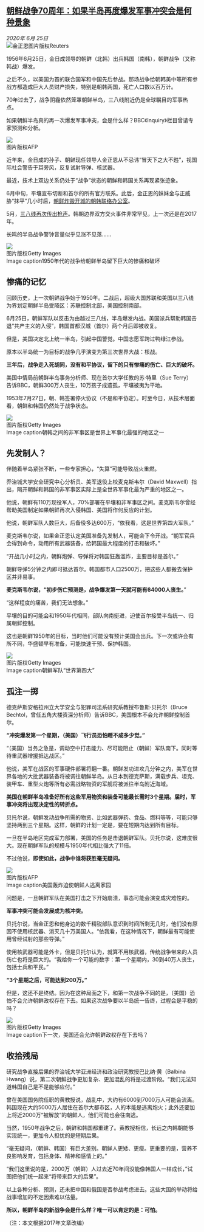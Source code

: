 <!--1593118001000-->
[朝鲜战争70周年：如果半岛再度爆发军事冲突会是何种景象](http://www.bbc.com/zhongwen/simp/world-53178188)
------

<div><i>2020年 6月 25日</i></div><div><div class="story-body__inner" property="articleBody"><div class="media-landscape no-caption full-width lead"><span class="image-and-copyright-container"><img class="js-image-replace" alt="金正恩" src="https://images.weserv.nl/?url=ichef.bbci.co.uk/news/640/cpsprodpb/17083/production/_113093349_6b1af4b1-3727-4d28-b698-8984c99faba7.jpg"><span class="off-screen">图片版权</span><span class="story-image-copyright">Reuters</span></span></div><p class="story-body__introduction">1956年6月25日，金日成领导的朝鲜（北韩）出兵韩国（南韩），朝鲜战争（又称 韩战）爆发。</p><div id="bbccom_mpu_3" class="bbccom_slot mpu-ad" aria-hidden="true"><div class="bbccom_advert"></div></div><p>之后不久，以美国为首的联合国军和中国先后参战。那场战争给朝韩美中等所有参战方都造成巨大人员财产损失，特别是朝韩两国，死亡人口数以百万计。</p><p>70年过去了，战争阴霾依然笼罩朝鲜半岛，三八线附近仍是全球瞩目的军事热点。</p><div id="bbccom_mpu_1_2" class="bbccom_slot mpu-ad" aria-hidden="true"><div class="bbccom_advert"></div></div><p>如果朝鲜半岛真的再一次爆发军事冲突，会是什么样？BBC《Inquiry》栏目曾请专家预测和分析。</p><div class="media-landscape no-caption full-width"><span class="image-and-copyright-container"><img src="https://images.weserv.nl/?url=ichef.bbci.co.uk/news/640/cpsprodpb/D44D/production/_113094345_9a2723d6-fc99-4496-92e0-b1f37e9b1d4c.jpg"><br><span class="off-screen">图片版权</span><span class="story-image-copyright">AFP</span></span></div><p>近年来，金日成的孙子、朝鲜现任领导人金正恩从不忌讳“冒天下之大不韪”，视国际社会警告于耳旁风，反复试射导弹、核武器。</p><p>最近，技术上双边关系仍处于“战争”状态的朝鲜和韩国关系再现紧张迹象。</p><p>6月中旬，平壤宣布切断和首尔的所有官方联系。此后，金正恩的妹妹金与正威胁“抹平”几小时后，<a href="https://www.bbc.com/zhongwen/simp/world-53061814" class="story-body__link">朝鲜炸毁开城的朝韩联络办公室</a>。</p><p>5月，<a href="https://www.bbc.com/zhongwen/simp/world-52521256" class="story-body__link">三八线再次传出枪声</a>。韩朝边界双方交火事件非常罕见，上一次还是在2017年。</p><p>长鸣的半岛战争警钟音量似乎见涨不见落......</p><div class="media-landscape has-caption full-width"><span class="image-and-copyright-container"><img src="https://images.weserv.nl/?url=ichef.bbci.co.uk/news/640/cpsprodpb/1022C/production/_97129066_e0a3a7ce-7bff-4242-b976-bb725f5e8414.jpg"><br><span class="off-screen">图片版权</span><span class="story-image-copyright">Getty Images</span></span><figcaption class="media-caption"><span class="off-screen">Image caption</span><span class="media-caption__text">1950年代的战争给朝鲜半岛留下巨大的惨痛和破坏</span></figcaption></div><h2 class="story-body__crosshead">惨痛的记忆</h2><p>回顾历史，上一次朝鲜战争始于1950年。二战后，超级大国苏联和美国以三八线为界划定朝鲜半岛受降区：苏联控制北部，美国控制南部。</p><p>6月25日，朝鲜军队以反击为由越过三八线，半岛爆发内战。美国派兵帮助韩国击退“共产主义的入侵”，韩国首都汉城（首尔）两个月后即被收复。</p><p>但是，美国决定北上统一半岛，引起中国警觉。中国志愿军跨过鸭绿江参战。</p><p>原本以半岛统一为目标的战争几乎演变为第三次世界大战：核战。</p><p><strong>三年后，战争走入死胡同，没有和平协议，留下的只有惨痛的伤亡、巨大的破坏。</strong></p><p>美国中情局前朝鲜半岛事务分析师、现在首尔大学任教的苏·特里（Sue Terry） 告诉BBC，朝鲜300万人丧生，10万孩子成遗孤，平壤被夷为平地。</p><p>1953年7月27日，朝、韩签署停火协议（不是和平协定）。时至今日，从技术层面看，朝鲜和韩国仍然处于战争状态。</p><div class="media-landscape has-caption full-width"><span class="image-and-copyright-container"><img src="https://images.weserv.nl/?url=ichef.bbci.co.uk/news/640/cpsprodpb/DB1C/production/_97129065_8cb11960-233a-4943-a37c-097792fae415.jpg"><br><span class="off-screen">图片版权</span><span class="story-image-copyright">Getty Images</span></span><figcaption class="media-caption"><span class="off-screen">Image caption</span><span class="media-caption__text">朝韩之间的非军事区是世界上军事化最强的地区之一</span></figcaption></div><h2 class="story-body__crosshead">先发制人？</h2><p>伴随着半岛紧张不断，一些专家担心，“失算”可能导致战火重燃。</p><p>乔治城大学安全研究中心分析员、美军退役上校麦克斯韦尔（David Maxwell）指出，隔开朝鲜和韩国的非军事区实际上是全世界军事化最为严重的地区之一。</p><p>他说，朝鲜有110万现役军人，70%部署在平壤和非军事区之间。麦克斯韦尔曾经帮助美国制定如果朝鲜再次入侵韩国、美国将作何反应的计划。</p><p>他说，朝鲜军队人数巨大，后备役多达600万，“依我看，这是世界第四大军队。”</p><p>麦克斯韦尔说，如果金正恩认定美国准备先发制人，可能会下令开战。“朝军官兵会得到命令，动用所有武器装备，给韩国最大程度的打击和破坏。”</p><p>“开战几小时之内，朝鲜炮弹、导弹将对韩国狂轰滥炸，主要目标是首尔。”</p><p>朝鲜导弹5分钟之内即可抵达首尔。韩国都市人口2500万，把这些人都搬去保护区并非易事。</p><p><strong>麦克斯韦尔说，</strong><strong>“</strong><strong>初步伤亡预测是，战争爆发第一天就可能有64000人丧生。</strong>”</p><p>“这样程度的痛苦，我们无法想象。”</p><p>平壤的目的可能会和1950年代相同，部队向南挺进，迫使首尔接受半岛统一、归属朝鲜控制。</p><p>这也是朝鲜1950年的目标，当时他们可能没有预计美国会出兵。下一次或许会有所不同，华盛顿早有准备，可能快速干预、保护韩国。</p><div class="media-landscape has-caption full-width"><span class="image-and-copyright-container"><img src="https://images.weserv.nl/?url=ichef.bbci.co.uk/news/640/cpsprodpb/1293C/production/_97129067_46d5c83a-c086-446b-9d82-b26de0d4a46b.jpg"><br><span class="off-screen">图片版权</span><span class="story-image-copyright">Getty Images</span></span><figcaption class="media-caption"><span class="off-screen">Image caption</span><span class="media-caption__text">朝鲜军队“世界第四大”</span></figcaption></div><h2 class="story-body__crosshead">孤注一掷</h2><p>德克萨斯安格拉州立大学安全与犯罪司法系研究系教授布鲁斯·贝托尔（Bruce Bechtol，曾任五角大楼资深分析师）告诉BBC，美国根本不会允许朝鲜控制首尔。</p><p><strong>“</strong><strong>冲突爆发第一个星期，（美国）飞行员恐怕睡不成多少觉。</strong><strong>”</strong></p><p>“（美国）当务之急是，调动空中打击能力、尽可能阻止（朝鲜）军队南下。同时等待重武器增援抵达战区。”</p><p>他说，美军在战区的军事硬件部署将翻一番。朝鲜发功进攻几分钟之内，美军在世界各地的大批武器装备将被调往朝鲜半岛。从日本到德克萨斯，满载步兵、坦克、装甲车、重型火炮等所有必需战略物资的军舰将被派往半岛附近海域。</p><p><strong>美国</strong><strong>在朝鲜半岛准备好所有这些</strong><strong>军用</strong><strong>物资和装备可能</strong><strong>最长</strong><strong>需时</strong><strong>3</strong><strong>个星期</strong><strong>。</strong><strong>届时，军事冲突</strong><strong>将出现</strong><strong>决定性的</strong><strong>转折点。</strong></p><p>贝托尔说，朝鲜发动战争所需的物资、比如武器弹药、食品、燃料等等，可能只够坚持两到三个星期。这样，朝鲜的计划一定是，要在短期内达到所有目标。</p><p>一旦在半岛地区完成军力部署，美国的任务是击退朝鲜军队。贝托尔说，这难度很大。现在朝鲜军队的规模与1950年代相比强大了11倍。</p><p>不过他说，<strong>即使如此，战争中谁将获胜毫无疑问。</strong></p><div class="media-landscape has-caption full-width"><span class="image-and-copyright-container"><img src="https://images.weserv.nl/?url=ichef.bbci.co.uk/news/640/cpsprodpb/FB5D/production/_113094346_a13b7ba8-fd8e-4a4f-af05-2e51d01ae0d2.jpg"><br><span class="off-screen">图片版权</span><span class="story-image-copyright">AFP</span></span><figcaption class="media-caption"><span class="off-screen">Image caption</span><span class="media-caption__text">美国轰炸迫使朝鲜人逃离家园</span></figcaption></div><p>问题是，一旦朝鲜军队在美国打击之下开始崩溃，事态可能会演变成灾难性的。</p><p><strong>军事冲突可能会发展成为核冲突。</strong></p><p>贝托尔说，当金正恩和他身边的数千精锐部队意识到时间所剩无几时，他们没有原因不使用核武器、消灭几十万美国人。“依我看，在这种情况下，朝鲜最有可能使用曾经试射的那些导弹。”</p><p>使用核武器可能是外卡，但是贝托尔认为，就算不用核武器，传统战争带来的人员伤亡也将是巨大的。“我给你一个可能的数字：第一个星期内，30到40万人丧生，包括士兵和平民。”</p><p><strong>“</strong><strong>3</strong><strong>个星期之后，可能达到200万。</strong><strong>”</strong></p><p>但是，这还不是终结。因为在这种局面之下，和第一次战争不同的是，（美国）恐怕不会允许朝鲜政权存在下去。如果这次战争要以半岛统一告终，过程会是平稳的吗？</p><div class="media-landscape has-caption full-width"><span class="image-and-copyright-container"><img src="https://images.weserv.nl/?url=ichef.bbci.co.uk/news/640/cpsprodpb/1504C/production/_97129068_c05f390c-b94c-4773-b072-917ee4c5df24.jpg"><br><span class="off-screen">图片版权</span><span class="story-image-copyright">Getty Images</span></span><figcaption class="media-caption"><span class="off-screen">Image caption</span><span class="media-caption__text">下一次，美国还会允许朝鲜政权存在下去吗？</span></figcaption></div><h2 class="story-body__crosshead">收拾残局</h2><p>研究战争直接后果的乔治城大学亚洲经济和政治研究教授巴比纳·黄（Balbina Hwang）说，第二次朝鲜战争更加复杂、更加混乱的将是过渡阶段。“我们无法知道韩国自己是不是能够应付。”</p><p>曾在美国国务院任职的黄教授说，战乱中，大约有6000到7000万人可能会流离。韩国现在大约5000万人居住在首尔大都市区，人的本能是逃离炮火；此外还要加上将近2000万“被解放”的朝鲜人，他们可能也会往南逃。</p><p>当然，1950年战争之后，朝鲜和韩国都重建了。黄教授相信，长远之内韩朝能够实现统一，更加令人担忧的是短期后果。</p><p>“毫无疑问，（朝鲜、韩国）有巨大差别。朝鲜人更矮、更瘦。更重要的是，营养不良影响发育，包括身体、精神和感情上的。”</p><p>“我们这里说的是，2000万（朝鲜）人过去近70年间没能像韩国人一样成长，”试图把他们统一起来“将带来巨大的后果”。</p><p>以上各种分析、预测，还未把中国和俄国是否参战考虑进去。这些大国的举动将给战事增加的不定因素难以估量。</p><p><strong>所以，朝鲜半岛的新战争会是什么样？唯一可以肯定的是：可怕。</strong></p><p>（注：本文根据2017年文章改编）</p></div></div>
